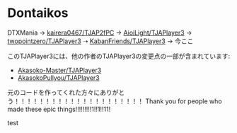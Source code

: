 ﻿<!-- omit in toc -->
# Dontaikos
DTXMania → [kairera0467/TJAP2fPC](https://github.com/kairera0467/TJAP2fPC) → [AioiLight/TJAPlayer3](https://github.com/AioiLight/TJAPlayer3) → [twopointzero/TJAPlayer3](https://github.com/twopointzero/TJAPlayer3) ➝ [KabanFriends/TJAPlayer3](https://github.com/KabanFriends/TJAPlayer3) → 今ここ

このTJAPlayer3には、他の作者のTJAPlayer3の変更点の一部が含まれています:
- [Akasoko-Master/TJAPlayer3](https://github.com/Akasoko-Master/TJAPlayer3)
- [AkasokoPullyou/TJAPlayer3](https://github.com/AkasokoPullyou/TJAPlayer3)

元のコードを作ってくれた方々にありがとう！！！！！！！！！！！！！！！！！！！！！
Thank you for people who made these epic things!!!!!!!!!1!!1!!11!

test
